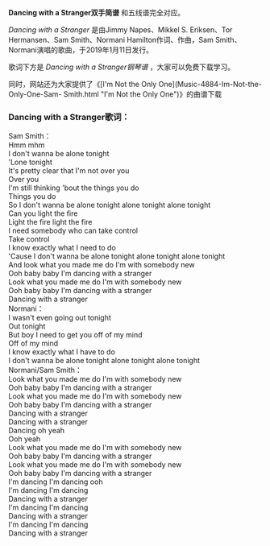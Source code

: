 

**Dancing with a Stranger双手简谱** 和五线谱完全对应。

_Dancing with a Stranger_ 是由Jimmy Napes、Mikkel S. Eriksen、Tor Hermansen、Sam
Smith、Normani Hamilton作词、作曲，Sam Smith、Normani演唱的歌曲，于2019年1月11日发行。

歌词下方是 _Dancing with a Stranger钢琴谱_ ，大家可以免费下载学习。

同时，网站还为大家提供了《[I'm Not the Only One](Music-4884-Im-Not-the-Only-One-Sam-
Smith.html "I'm Not the Only One")》的曲谱下载

### Dancing with a Stranger歌词：

Sam Smith：  
Hmm mhm  
I don't wanna be alone tonight  
'Lone tonight  
It's pretty clear that I'm not over you  
Over you  
I'm still thinking 'bout the things you do  
Things you do  
So I don't wanna be alone tonight alone tonight alone tonight  
Can you light the fire  
Light the fire light the fire  
I need somebody who can take control  
Take control  
I know exactly what I need to do  
'Cause I don't wanna be alone tonight alone tonight alone tonight  
And look what you made me do I'm with somebody new  
Ooh baby baby I'm dancing with a stranger  
Look what you made me do I'm with somebody new  
Ooh baby baby I'm dancing with a stranger  
Dancing with a stranger  
Normani：  
I wasn't even going out tonight  
Out tonight  
But boy I need to get you off of my mind  
Off of my mind  
I know exactly what I have to do  
I don't wanna be alone tonight alone tonight alone tonight  
Normani/Sam Smith：  
Look what you made me do I'm with somebody new  
Ooh baby baby I'm dancing with a stranger  
Look what you made me do I'm with somebody new  
Ooh baby baby I'm dancing with a stranger  
Dancing with a stranger  
Dancing with a stranger  
Dancing oh yeah  
Ooh yeah  
Look what you made me do I'm with somebody new  
Ooh baby baby I'm dancing with a stranger  
Look what you made me do I'm with somebody new  
Ooh baby baby I'm dancing with a stranger  
I'm dancing I'm dancing ooh  
I'm dancing I'm dancing  
Dancing with a stranger  
I'm dancing I'm dancing  
Dancing with a stranger  
I'm dancing I'm dancing  
Dancing with a stranger

